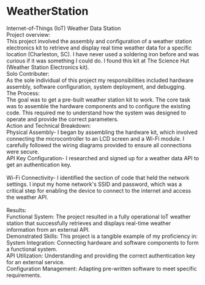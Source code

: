 # WeatherStation
Internet-of-Things (IoT) Weather Data Station <br>
Project overview: <br>
This project involved the assembly and configuration of a weather station electronics kit to retrieve and display real time weather data for a specific location (Charleston, SC). I have never used a soldering iron before and was curious if it was something I could do. I found this kit at The Science Hut (Weather Station Electronics kit).<br>
Solo Contributer:<br>
As the sole individual of this project my responsibilities included hardware assembly, software configuration, system deployment, and debugging.<br>
The Process:<br>
The goal was to get a pre-built weather station kit to work. The core task was to assemble the hardware components and to configure the existing code. This required me to understand how the system was designed to operate and provide the correct parameters.<br>
Action and Technical Breakdown:<br>
Physical Assembly- I began by assembling the hardware kit, which involved connecting the microcontroller to an LCD screen and a Wi-Fi module. I carefully followed the wiring diagrams provided to ensure all connections were secure.<br>
API Key Configuration- I researched and signed up for a weather data API to get an authentication key.<br>
<br>
Wi-Fi Connectivity- I identified the section of code that held the network settings. I input my home network's SSID and password, which was a critical step for enabling the device to connect to the internet and access the weather API.<br>
<br>
Results: <br>
Functional System: The project resulted in a fully operational IoT weather station that successfully retrieves and displays real-time weather information from an external API.<br>
Demonstrated Skills: This project is a tangible example of my proficiency in:<br>
System Integration: Connecting hardware and software components to form a functional system.<br>
API Utilization: Understanding and providing the correct authentication key for an external service.<br>
Configuration Management: Adapting pre-written software to meet specific requirements.<br>
<br>
